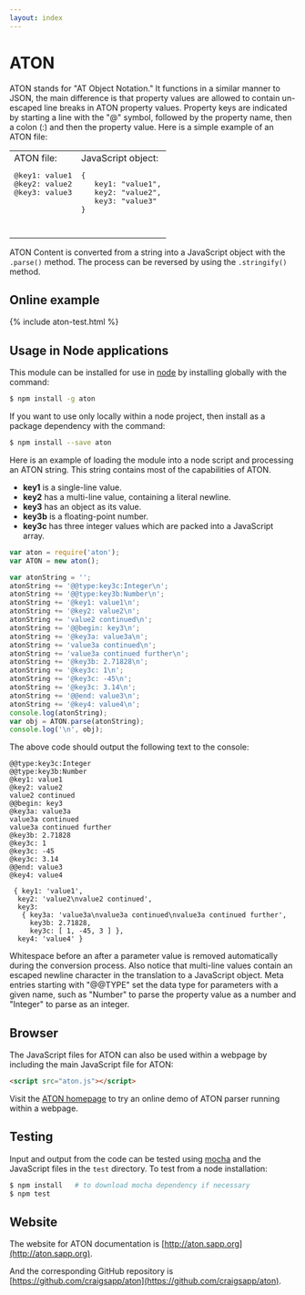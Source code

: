 ```yaml
---
layout: index
---
```



ATON
===============

ATON stands for "AT Object Notation."  It functions in a similar
manner to JSON, the main difference is that property values are
allowed to contain un-escaped line breaks in ATON property values.
Property keys are indicated by starting a line with the "@" symbol,
followed by the property name, then a colon (:) and then the property
value.  Here is a simple example of an ATON file:

<center>
<table style="border:0 !important;">
<tr valign=top>
<td style="margin:10px;">
ATON file:
<pre style="height:100px;">
@key1: value1
@key2: value2
@key3: value3
</pre>
</td>
<td style="margin:10px;">
JavaScript object:
<pre style="height:100px;">
{
   key1: "value1",
   key2: "value2",
   key3: "value3"
}
</td>
</tr>
</table>
</center>


ATON Content is converted from a string into a JavaScript object
with the `.parse()` method.  The process can be reversed by using the
`.stringify()` method.

## Online example

{% include aton-test.html %}


## Usage in Node applications

This module can be installed for use in [node](http://nodejs.org) by
installing globally with the command:

``` bash
$ npm install -g aton
```

If you want to use only locally within a node project, then install
as a package dependency with the command:

``` bash
$ npm install --save aton
```

Here is an example of loading the module into a node script and processing
an ATON string.  This string contains most of the capabilities of
ATON.

* **key1** is a single-line value.
* **key2** has a multi-line value, containing a literal newline.
* **key3** has an object as its value.
* **key3b** is a floating-point number.
* **key3c** has three integer values which are packed into a JavaScript array.

``` javascript
var aton = require('aton');
var ATON = new aton();

var atonString = '';
atonString += '@@type:key3c:Integer\n';
atonString += '@@type:key3b:Number\n';
atonString += '@key1: value1\n';
atonString += '@key2: value2\n';
atonString += 'value2 continued\n';
atonString += '@@begin: key3\n';
atonString += '@key3a: value3a\n';
atonString += 'value3a continued\n';
atonString += 'value3a continued further\n';
atonString += '@key3b: 2.71828\n';
atonString += '@key3c: 1\n';
atonString += '@key3c: -45\n';
atonString += '@key3c: 3.14\n';
atonString += '@@end: value3\n';
atonString += '@key4: value4\n';
console.log(atonString);
var obj = ATON.parse(atonString);
console.log('\n', obj);
```

The above code should output the following text to the console:

``` text
@@type:key3c:Integer
@@type:key3b:Number
@key1: value1
@key2: value2
value2 continued
@@begin: key3
@key3a: value3a
value3a continued
value3a continued further
@key3b: 2.71828
@key3c: 1
@key3c: -45
@key3c: 3.14
@@end: value3
@key4: value4

 { key1: 'value1',
  key2: 'value2\nvalue2 continued',
  key3:
   { key3a: 'value3a\nvalue3a continued\nvalue3a continued further',
     key3b: 2.71828,
     key3c: [ 1, -45, 3 ] },
  key4: 'value4' }
```

Whitespace before an after a parameter value is removed automatically
during the conversion process.  Also notice that multi-line values
contain an escaped newline character in the translation to a
JavaScript object. Meta entries starting with "@@TYPE" set the data
type for parameters with a given name, such as "Number" to parse the
property value as a number and "Integer" to parse as an integer.


## Browser

The JavaScript files for ATON can also be used within
a webpage by including the main JavaScript file for ATON:

``` HTML
<script src="aton.js"></script>
```

Visit the [ATON homepage](http://aton.sapp.org) to try an online
demo of ATON parser running within a webpage.


## Testing

Input and output from the code can be tested using
[mocha](http://mochajs.org) and the JavaScript files in the `test`
directory.  To test from a node installation:

``` bash
$ npm install   # to download mocha dependency if necessary
$ npm test
```


## Website

The website for ATON documentation is
[http://aton.sapp.org](http://aton.sapp.org).

And the corresponding GitHub repository is
[https://github.com/craigsapp/aton](https://github.com/craigsapp/aton).


